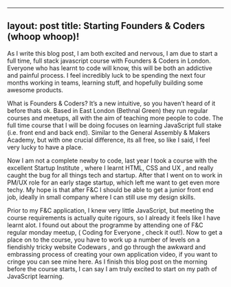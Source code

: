 
---
layout: post
title: Starting Founders & Coders  (whoop whoop)!
---

As I write this blog post, I am both excited and nervous, I am due to start a full time, full stack javascript course with Founders & Coders in London. Everyone who has learnt to code will know, this will be both an addictive and painful process. I feel incredibly luck to be spending the next four months working in teams, learning stuff, and hopefully building some awesome products.

What is Founders & Coders? It’s a new intuitive, so you haven’t heard of it before thats ok. Based in East London (Bethnal Green) they run regular courses and meetups, all with the aim of teaching more people to code. The full time course that I will be doing focuses on learning JavaScript full stake (i.e. front end and back end). Similar to the General Assembly & Makers Academy, but with one  crucial difference, its all free, so like  I said, I feel very lucky to have a place.

Now  I am not a complete newby to code, last year I took a course with the excellent Startup Institute , where I learnt HTML, CSS and UX , and really caught the bug for all things tech and startup. After that I went on to work in PM/UX role for an early stage startup, which left me want to get even more techy. My hope is that after F&C I should be able to get a junior front end job, ideally in small company where I can still use my design skills.

Prior to my F&C application, I knew very little JavaScript, but meeting the course requirements is actually quite rigours, so I already it feels like I have learnt alot. I found out about the programme by attending one of F&C regular monday meetup, ( Coding for Everyone , check it out!). Now to get a place on to the course, you have to work up a number of levels on a fiendishly tricky website Codewars , and go through the awkward and embrassing process of creating your own application video, if you want to cringe you can see mine here. 
As I finish this blog post on the morning before the course starts, I can say I am truly excited to start on my path of JavaScript learning. 